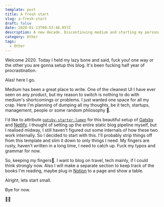 ```yaml
---
template: post
title: A fresh start
slug: a-fresh-start
draft: false
date: 2020-01-13T09:53:48.857Z
description: A new decade. Discontinuing medium and starting my personal blog.
category: Other
tags:
  - Other
---
```

Welcome 2020. Today I held my lazy bone and said, fuck you! one way or the other you are gonna setup this blog. It's been fucking half year of procrastination. 

Alas! here I go. 

Medium has been a great place to write. One of the cleanest UI I have ever seen on any product, but my reason to switch is nothing to do with medium's shortcomings or problems. I just wanted one space for all my crap. Here I'm planning of dumping all my thoughts, be it tech, startups, management, people or some random philosophy 🙊. 

I'd like to attribute [`gatsby-starter-lumen`](https://github.com/alxshelepenok/gatsby-starter-lumen) for this beautiful setup of [Gatsby](https://www.gatsbyjs.org/) and [Netlify](https://www.netlify.com/). I thought of setting up the entire static blog pipeline myself, but I realised midway, I still haven't figured out some internals of how these two work internally. So I decided to start with this. I'll probably strip things off from this template and slim it down to only things I need. My fingers are rusty, haven't written in a long time, I need to catch up. Fuck my typos and grammar for now.

So, keeping my fingers🤞. I want to blog on travel, tech  mainly, if I could think strongly now. Also I will make a separate section to keep track of the books I'm reading, maybe plug in [Notion](https://www.notion.so/) to a page and show a table.

Alright, lets start small.

Bye for now.

👋🏻
